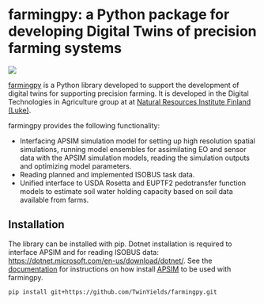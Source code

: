 # farmingpy: a Python package for developing Digital Twins of precision farming systems

[![](https://img.shields.io/badge/docs-dev-blue.svg)](https://twinyields.github.io)

[farmingpy](https://github.com/TwinYields/farmingpy) is a Python library developed to support the development of digital twins for supporting precision farming. It is developed in the Digital Technologies in Agriculture group at at [Natural Resources Institute Finland (Luke)](https://luke.fi/en).

farmingpy provides the following functionality:
- Interfacing APSIM simulation model for setting up high resolution spatial simulations, running model ensembles for assimilating EO and sensor data with the APSIM simulation models, reading the simulation outputs and optimizing model parameters.
- Reading planned and implemented ISOBUS task data.
- Unified interface to USDA Rosetta and EUPTF2 pedotransfer function models to estimate soil water holding capacity based on soil data available from farms.

## Installation

The library can be installed with pip. Dotnet installation is required to interface APSIM and for reading ISOBUS data: https://dotnet.microsoft.com/en-us/download/dotnet/. See the [documentation](https://twinyields.github.io/install.html) for instructions on how install [APSIM]() to be used with farmingpy.

```
pip install git+https://github.com/TwinYields/farmingpy.git
```
